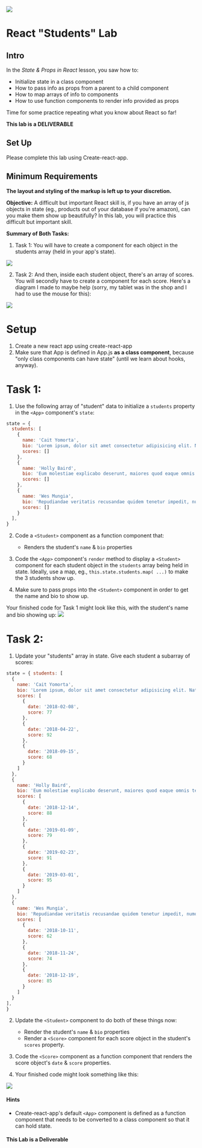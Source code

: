 <img src="https://i.imgur.com/KBwhRtk.png">

# React "Students" Lab

## Intro

In the _State & Props in React_ lesson, you saw how to:

- Initialize state in a class component
- How to pass info as props from a parent to a child component
- How to map arrays of info to components
- How to use function components to render info provided as props

Time for some practice repeating what you know about React so far!

**This lab is a DELIVERABLE**

## Set Up

Please complete this lab using Create-react-app.

## Minimum Requirements

**The layout and styling of the markup is left up to your discretion.**

<strong>Objective:</strong> A difficult but important React skill is, if you have an array of js objects in state (eg., products out of your database if you're amazon), can you make them show up beautifully? In this lab, you will practice this difficult but important skill.

<strong>Summary of Both Tasks:</strong> 
1. Task 1: You will have to create a <Student> component for each object in the students array (held in your app's state). 

<img src="https://user-images.githubusercontent.com/24878576/126649844-c324028d-af78-415f-ab75-ac808379f784.png">

2. Task 2: And then, inside each student object, there's an array of scores. You will secondly have to create a <Score> component for each score. Here's a diagram I made to maybe help (sorry, my tablet was in the shop and I had to use the mouse for this):

<img src="https://user-images.githubusercontent.com/24878576/114316527-f5f13480-9ad1-11eb-8dad-9d68c3d9ee28.png">

# Setup

1. Create a new react app using create-react-app
2. Make sure that App is defined in App.js **as a class component**, because "only class components can have state" (until we learn about hooks, anyway).

# Task 1:

1. Use the following array of "student" data to initialize a `students` property in the `<App>` component's `state`:

```js
state = { 
  students: [
    {
      name: 'Cait Yomorta',
      bio: 'Lorem ipsum, dolor sit amet consectetur adipisicing elit. Natus placeat nostrum explicabo? Voluptatibus expedita saepe officia optio, commodi totam ratione laudantium ipsum porro molestias, quasi nulla minus vitae laboriosam corrupti Delectus inventore explicabo est odit incidunt rem a recusandae eum pariatur. Aperiam doloremque blanditiis harum voluptate animi fugit beatae asperiores quo, dignissimos sed illum veniam eum accusantium nulla quod voluptatum',
      scores: []
    },
    {
      name: 'Holly Baird',
      bio: 'Eum molestiae explicabo deserunt, maiores quod eaque omnis tenetur vero ducimus, magnam autem! Quia facere quaerat eum repudiandae dolorum eligendi iure quae. Eos id possimus accusantium, earum animi modi hic.',
      scores: []
    },
    {
      name: 'Wes Mungia',
      bio: 'Repudiandae veritatis recusandae quidem tenetur impedit, numquam incidunt enim, adipisci id cupiditate asperiores nam perferendis. Facere odit laborum ipsum autem repellendus natus eius doloremque ullam perferendis. Enim repellendus ut veniam?',
      scores: []
    }
  ],
}
```

2. Code a `<Student>` component as a function component that:

	- Renders the student's `name` & `bio` properties

3. Code the `<App>` component's `render` method to display a `<Student>` component for each student object in the `students` array being held in state. Ideally, use a map, eg., `this.state.students.map( ...)` to make the 3 students show up.
4. Make sure to pass props into the `<Student>` component in order to get the name and bio to show up.

Your finished code for Task 1 might look like this, with the student's name and bio showing up:
<img src="https://user-images.githubusercontent.com/24878576/126649844-c324028d-af78-415f-ab75-ac808379f784.png" >


# Task 2:

1. Update your "students" array in state. Give each student a subarray of scores:

```js
state = { students: [
  {
    name: 'Cait Yomorta',
    bio: 'Lorem ipsum, dolor sit amet consectetur adipisicing elit. Natus placeat nostrum explicabo? Voluptatibus expedita saepe officia optio, commodi totam ratione laudantium ipsum porro molestias, quasi nulla minus vitae laboriosam corrupti Delectus inventore explicabo est odit incidunt rem a recusandae eum pariatur. Aperiam doloremque blanditiis harum voluptate animi fugit beatae asperiores quo, dignissimos sed illum veniam eum accusantium nulla quod voluptatum',
    scores: [
      {
        date: '2018-02-08',
        score: 77
      },
      {
        date: '2018-04-22',
        score: 92
      },
      {
        date: '2018-09-15',
        score: 68
      }
    ]
  },
  {
    name: 'Holly Baird',
    bio: 'Eum molestiae explicabo deserunt, maiores quod eaque omnis tenetur vero ducimus, magnam autem! Quia facere quaerat eum repudiandae dolorum eligendi iure quae. Eos id possimus accusantium, earum animi modi hic.',
    scores: [
      {
        date: '2018-12-14',
        score: 88
      },
      {
        date: '2019-01-09',
        score: 79
      },
      {
        date: '2019-02-23',
        score: 91
      },
      {
        date: '2019-03-01',
        score: 95
      }
    ]
  },
  {
    name: 'Wes Mungia',
    bio: 'Repudiandae veritatis recusandae quidem tenetur impedit, numquam incidunt enim, adipisci id cupiditate asperiores nam perferendis. Facere odit laborum ipsum autem repellendus natus eius doloremque ullam perferendis. Enim repellendus ut veniam?',
    scores: [
      {
        date: '2018-10-11',
        score: 62
      },
      {
        date: '2018-11-24',
        score: 74
      },
      {
        date: '2018-12-19',
        score: 85
      }
    ]
  }
],
}
```

2. Update the `<Student>` component to do both of these things now:

	- Render the student's `name` & `bio` properties
	- Render a `<Score>` component for each score object in the student's `scores` property.

4. Code the `<Score>` component as a function component that renders the score object's `date` & `score` properties.

5. Your finished code might look something like this:

<img src="https://user-images.githubusercontent.com/24878576/114316323-0e148400-9ad1-11eb-9e99-60972ac80897.png">

#### Hints

- Create-react-app's default `<App>` component is defined as a function component that needs to be converted to a class component so that it can hold state.

#### This Lab is a Deliverable


